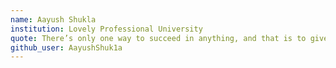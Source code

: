 ```yaml
---
name: Aayush Shukla
institution: Lovely Professional University
quote: There’s only one way to succeed in anything, and that is to give it everything.
github_user: AayushShuk1a
---
```

